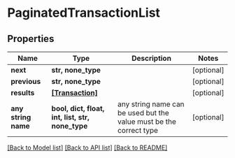 # PaginatedTransactionList

## Properties

| Name                | Type                                             | Description                                                        | Notes      |
| ------------------- | ------------------------------------------------ | ------------------------------------------------------------------ | ---------- |
| **next**            | **str, none_type**                               |                                                                    | [optional] |
| **previous**        | **str, none_type**                               |                                                                    | [optional] |
| **results**         | [**[Transaction]**](Transaction.md)              |                                                                    | [optional] |
| **any string name** | **bool, dict, float, int, list, str, none_type** | any string name can be used but the value must be the correct type | [optional] |

[[Back to Model list]](../README.md#documentation-for-models) [[Back to API list]](../README.md#documentation-for-api-endpoints) [[Back to README]](../README.md)
